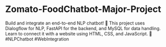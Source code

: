 # Zomato-FoodChatbot-Major-Project
Build and integrate an end-to-end NLP chatbot! 🤖 This project uses Dialogflow for NLP, FastAPI for the backend, and MySQL for data handling. Learn to connect it with a website using HTML, CSS, and JavaScript. 🚀 #NLPChatbot #WebIntegration
